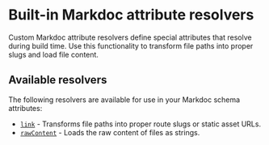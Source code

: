 # Built-in Markdoc attribute resolvers

Custom Markdoc attribute resolvers define special attributes that resolve during build time.
Use this functionality to transform file paths into proper slugs and load file content.

## Available resolvers

The following resolvers are available for use in your Markdoc schema attributes:

- [`link`](./link.md) - Transforms file paths into proper route slugs or static asset URLs.
- [`rawContent`](./raw-content.md) - Loads the raw content of files as strings.
